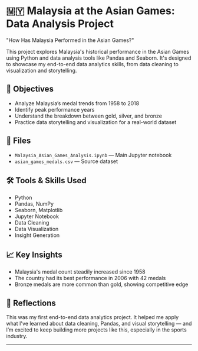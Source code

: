 # 🇲🇾 Malaysia at the Asian Games: Data Analysis Project
"How Has Malaysia Performed in the Asian Games?"

This project explores Malaysia's historical performance in the Asian Games using Python and data analysis tools like Pandas and Seaborn. It's designed to showcase my end-to-end data analytics skills, from data cleaning to visualization and storytelling.

## 🧠 Objectives
- Analyze Malaysia’s medal trends from 1958 to 2018
- Identify peak performance years
- Understand the breakdown between gold, silver, and bronze
- Practice data storytelling and visualization for a real-world dataset


## 📁 Files
- `Malaysia_Asian_Games_Analysis.ipynb` — Main Jupyter notebook
- `asian_games_medals.csv` — Source dataset

## 🛠️ Tools & Skills Used
- Python
- Pandas, NumPy
- Seaborn, Matplotlib
- Jupyter Notebook
- Data Cleaning
- Data Visualization
- Insight Generation

## 📈 Key Insights
- Malaysia's medal count steadily increased since 1958
- The country had its best performance in 2006 with 42 medals
- Bronze medals are more common than gold, showing competitive edge

## 📌 Reflections
This was my first end-to-end data analytics project. It helped me apply what I've learned about data cleaning, Pandas, and visual storytelling — and I’m excited to keep building more projects like this, especially in the sports industry.

---
